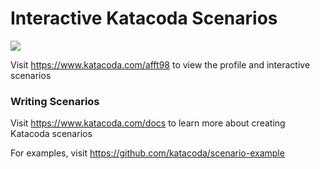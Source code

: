 # Interactive Katacoda Scenarios

[![](http://shields.katacoda.com/katacoda/afft98/count.svg)](https://www.katacoda.com/afft98 "Get your profile on Katacoda.com")

Visit https://www.katacoda.com/afft98 to view the profile and interactive scenarios

### Writing Scenarios
Visit https://www.katacoda.com/docs to learn more about creating Katacoda scenarios

For examples, visit https://github.com/katacoda/scenario-example
